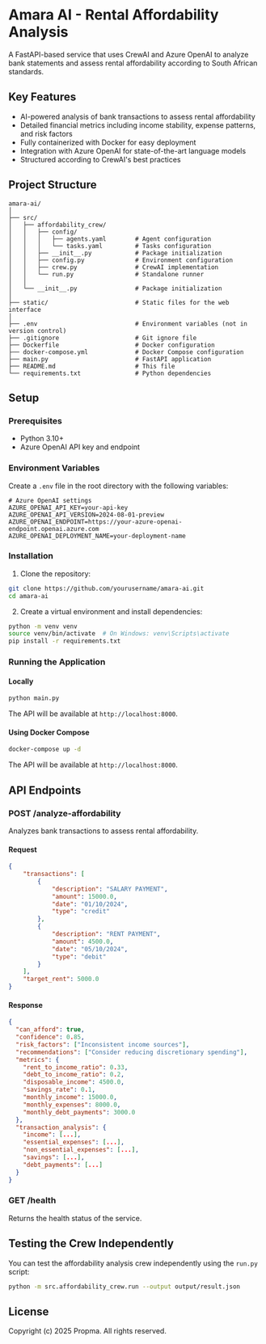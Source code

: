 # Amara AI - Rental Affordability Analysis

A FastAPI-based service that uses CrewAI and Azure OpenAI to analyze bank statements and assess rental affordability according to South African standards.

## Key Features

- AI-powered analysis of bank transactions to assess rental affordability
- Detailed financial metrics including income stability, expense patterns, and risk factors
- Fully containerized with Docker for easy deployment
- Integration with Azure OpenAI for state-of-the-art language models
- Structured according to CrewAI's best practices

## Project Structure

```
amara-ai/
│
├── src/
│   ├── affordability_crew/
│   │   ├── config/
│   │   │   ├── agents.yaml        # Agent configuration
│   │   │   └── tasks.yaml         # Tasks configuration
│   │   ├── __init__.py            # Package initialization
│   │   ├── config.py              # Environment configuration
│   │   ├── crew.py                # CrewAI implementation
│   │   └── run.py                 # Standalone runner
│   │
│   └── __init__.py                # Package initialization
│
├── static/                        # Static files for the web interface
│
├── .env                           # Environment variables (not in version control)
├── .gitignore                     # Git ignore file
├── Dockerfile                     # Docker configuration
├── docker-compose.yml             # Docker Compose configuration
├── main.py                        # FastAPI application
├── README.md                      # This file
└── requirements.txt               # Python dependencies
```

## Setup

### Prerequisites

- Python 3.10+
- Azure OpenAI API key and endpoint

### Environment Variables

Create a `.env` file in the root directory with the following variables:

```
# Azure OpenAI settings
AZURE_OPENAI_API_KEY=your-api-key
AZURE_OPENAI_API_VERSION=2024-08-01-preview
AZURE_OPENAI_ENDPOINT=https://your-azure-openai-endpoint.openai.azure.com
AZURE_OPENAI_DEPLOYMENT_NAME=your-deployment-name
```

### Installation

1. Clone the repository:

```bash
git clone https://github.com/yourusername/amara-ai.git
cd amara-ai
```

2. Create a virtual environment and install dependencies:

```bash
python -m venv venv
source venv/bin/activate  # On Windows: venv\Scripts\activate
pip install -r requirements.txt
```

### Running the Application

#### Locally

```bash
python main.py
```

The API will be available at `http://localhost:8000`.

#### Using Docker Compose

```bash
docker-compose up -d
```

The API will be available at `http://localhost:8000`.

## API Endpoints

### POST /analyze-affordability

Analyzes bank transactions to assess rental affordability.

#### Request

```json
{
	"transactions": [
		{
			"description": "SALARY PAYMENT",
			"amount": 15000.0,
			"date": "01/10/2024",
			"type": "credit"
		},
		{
			"description": "RENT PAYMENT",
			"amount": 4500.0,
			"date": "05/10/2024",
			"type": "debit"
		}
	],
	"target_rent": 5000.0
}
```

#### Response

```json
{
  "can_afford": true,
  "confidence": 0.85,
  "risk_factors": ["Inconsistent income sources"],
  "recommendations": ["Consider reducing discretionary spending"],
  "metrics": {
    "rent_to_income_ratio": 0.33,
    "debt_to_income_ratio": 0.2,
    "disposable_income": 4500.0,
    "savings_rate": 0.1,
    "monthly_income": 15000.0,
    "monthly_expenses": 8000.0,
    "monthly_debt_payments": 3000.0
  },
  "transaction_analysis": {
    "income": [...],
    "essential_expenses": [...],
    "non_essential_expenses": [...],
    "savings": [...],
    "debt_payments": [...]
  }
}
```

### GET /health

Returns the health status of the service.

## Testing the Crew Independently

You can test the affordability analysis crew independently using the `run.py` script:

```bash
python -m src.affordability_crew.run --output output/result.json
```

## License

Copyright (c) 2025 Propma. All rights reserved.
